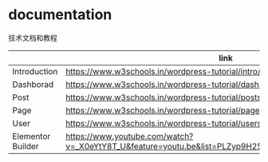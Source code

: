 # documentation
技术文档和教程

|                |link                       |
|----------------|-------------------------------|
|Introduction     |https://www.w3schools.in/wordpress-tutorial/intro/       |
|Dashborad|https://www.w3schools.in/wordpress-tutorial/dashboard/       |
|Post        |https://www.w3schools.in/wordpress-tutorial/posts/|
|Page    |https://www.w3schools.in/wordpress-tutorial/pages/       |
|User   |https://www.w3schools.in/wordpress-tutorial/users/ |
|Elementor Builder   |https://www.youtube.com/watch?v=_X0eYtY8T_U&feature=youtu.be&list=PLZyp9H25CboH8b_wsNyOmstckiOE8aUBg |


